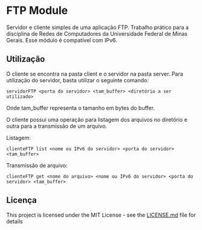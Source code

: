 # FTP Module

Servidor e cliente simples de uma aplicação FTP. Trabalho prático para a disciplina de Redes de Computadores da Universidade Federal de Minas Gerais. Esse módulo é compatível com IPv6.

## Utilização

O cliente se encontra na pasta client e o servidor na pasta server. Para utilização do servidor, basta utilizar o seguinte comando:

```
servidorFTP <porta do servidor> <tam_buffer> <diretório a ser utilizado>
```

Onde tam_buffer representa o tamanho em bytes do buffer.

O cliente possui uma operação para listagem dos arquivos no diretório e outra para a transmissão de um arquivo.

Listagem:

```
clienteFTP list <nome ou IPv6 do servidor> <porta do servidor> <tam_buffer>
```

Transmissão de arquivo:

```
clienteFTP get <nome do arquivo> <nome ou IPv6 do servidor> <porta do servidor> <tam_buffer>
```

## Licença

This project is licensed under the MIT License - see the [LICENSE.md](LICENSE.md) file for details
